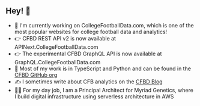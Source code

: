 ## Hey! 👋

- 🏈 I'm currently working on CollegeFootballData.com, which is one of the most popular websites for college football data and analytics!
- 👉 CFBD REST API v2 is now available at APINext.CollegeFootballData.com
- 👉 The experimental CFBD GraphQL API is now available at GraphQL.CollegeFootballData.com
- 🧰 Most of my work is in TypeScript and Python and can be found in the [CFBD GitHub org](https://github.com/CFBD)
- ✍ I sometimes write about CFB analytics on the [CFBD Blog](https://blog.collegefootballdata.com/)
- 👨‍🔬 For my day job, I am a Principal Architect  for Myriad Genetics, where I build digital infrastructure using serverless architecture in AWS

<!--
**BlueSCar/BlueSCar** is a ✨ _special_ ✨ repository because its `README.md` (this file) appears on your GitHub profile.

Here are some ideas to get you started:

- 🔭 I’m currently working on ...
- 🌱 I’m currently learning ...
- 👯 I’m looking to collaborate on ...
- 🤔 I’m looking for help with ...
- 💬 Ask me about ...
- 📫 How to reach me: ...
- 😄 Pronouns: ...
- ⚡ Fun fact: ...
-->
